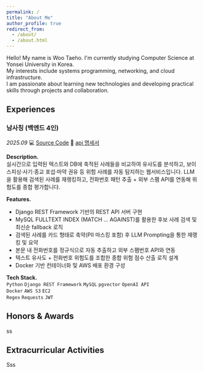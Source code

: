 ```yaml
---
permalink: /
title: "About Me"
author_profile: true
redirect_from: 
  - /about/
  - /about.html
---
```


Hello! My name is Woo Taeho. I'm currently studying Computer Science at Yonsei University in Korea.  
My interests include systems programming, networking, and cloud infrastructure.  
I am passionate about learning new technologies and developing practical skills through projects and collaboration.

Experiences
------



### 남사칭 (백엔드 4인)
*2025.09*
💻 [Source Code](https://github.com/Sinchonthon-team7/Backend.git)
📄 [api 명세서](https://www.notion.so/API-26583f7524bc80518b47c39f2cec2e60)

**Description.**  
실시간으로 입력된 텍스트와 DB에 축적된 사례들을 비교하여 유사도를 분석하고, 보이스피싱·사기·종교 포섭·마약 권유 등 위험 사례를 자동 탐지하는 웹서비스입니다.
LLM을 활용해 검색된 사례를 재랭킹하고, 전화번호 패턴 추출 + 외부 스팸 API를 연동해 위험도를 종합 평가합니다.  

**Features.**  
- Django REST Framework 기반의 REST API 서버 구현
- MySQL FULLTEXT INDEX (MATCH ... AGAINST)를 활용한 후보 사례 검색 및 최신순 fallback 로직
- 검색된 사례를 카드 형태로 축약(PII 마스킹 포함) 후 LLM Prompting을 통한 재랭킹 및 요약
- 본문 내 전화번호를 정규식으로 자동 추출하고 외부 스팸번호 API와 연동
- 텍스트 유사도 + 전화번호 위험도를 조합한 종합 위험 점수 산출 로직 설계
- Docker 기반 컨테이너화 및 AWS 배포 환경 구성

**Tech Stack.**  
`Python` `Django REST Framework` `MySQL` `pgvector` `OpenAI API`  
`Docker` `AWS S3` `EC2`  
`Regex` `Requests` `JWT`

Honors & Awards
------
ss

Extracurricular Activities
------
Sss
